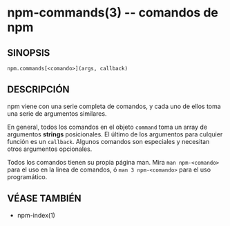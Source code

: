 npm-commands(3) -- comandos de npm
================================== 

## SINOPSIS

    npm.commands[<comando>](args, callback)

## DESCRIPCIÓN

npm viene con una serie completa de comandos, y cada uno de ellos toma
una serie de argumentos similares.

En general, todos los comandos en el objeto `command` toma un array de 
argumentos **strings** posicionales. El último de los argumentos para 
culquier función es un `callback`. Algunos comandos son especiales y 
necesitan otros argumentos opcionales.

Todos los comandos tienen su propia página man. Mira `man npm-<comando>` 
para el uso en la linea de comandos, ó `man 3 npm-<comando>` para el uso 
programático.

## VÉASE TAMBIÉN

* npm-index(1)
